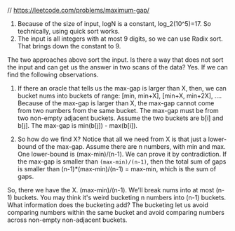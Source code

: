 // https://leetcode.com/problems/maximum-gap/

1. Because of the size of input, logN is a constant, log_2(10^5)=17. So technically, using quick sort works.
2. The input is all integers with at most 9 digits, so we can use Radix sort. That brings down the constant to 9.

The two approaches above sort the input. Is there a way that does not sort the input and can get us the answer in two scans
of the data?
Yes. If we can find the following observations.
1. If there an oracle that tells us the max-gap is larger than X, then, we can bucket nums into buckets of range: [min, min+X], [min+X, min+2X],  ....
Because of the max-gap is larger than X, the max-gap cannot come from two numbers from the same bucket. The max-gap must be from two
non-empty adjacent buckets. Assume the two buckets are b[i] and b[j]. The max-gap is min(b[j]) - max(b[i]).

2. So how do we find X? Notice that all we need from X is that just a lower-bound of the max-gap. Assume there are n numbers,
with min and max. One lower-bound is (max-min)/(n-1). We can prove it by contradiction. If the max-gap is smaller than `(max-min)/(n-1)`,
then the total sum of gaps is smaller than (n-1)*(max-min)/(n-1) = max-min, which is the sum of gaps.

So, there we have the X. (max-min)/(n-1). We'll break nums into at most (n-1) buckets. You may think it's weird bucketing n numbers
into (n-1) buckets. What information does the bucketing add? The bucketing let us avoid comparing numbers within the same bucket and
avoid comparing numbers across non-empty non-adjacent buckets.